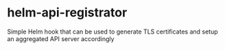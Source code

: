 # helm-api-registrator
Simple Helm hook that can be used to generate TLS certificates and setup an aggregated API server accordingly
